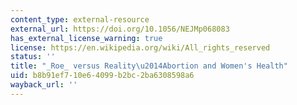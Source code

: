 ```yaml
---
content_type: external-resource
external_url: https://doi.org/10.1056/NEJMp068083
has_external_license_warning: true
license: https://en.wikipedia.org/wiki/All_rights_reserved
status: ''
title: "_Roe_ versus Reality\u2014Abortion and Women's Health"
uid: b8b91ef7-10e6-4099-b2bc-2ba6308598a6
wayback_url: ''
---
```

